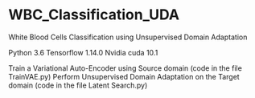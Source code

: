 # WBC_Classification_UDA
White Blood Cells Classification using Unsupervised Domain Adaptation

Python 3.6
Tensorflow 1.14.0
Nvidia cuda 10.1

Train a Variational Auto-Encoder using Source domain (code in the file TrainVAE.py)
Perform Unsupervised Domain Adaptation on the Target domain (code in the file Latent Search.py)
